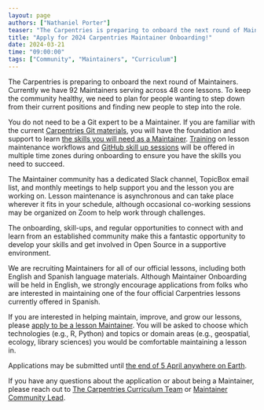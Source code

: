 ```yaml
---
layout: page
authors: ["Nathaniel Porter"]
teaser: "The Carpentries is preparing to onboard the next round of Maintainers. Applications due 5 April."
title: "Apply for 2024 Carpentries Maintainer Onboarding!"
date: 2024-03-21
time: "09:00:00"
tags: ["Community", "Maintainers", "Curriculum"]
---
```


The Carpentries is preparing to onboard the next round of Maintainers. 
Currently we have 92 Maintainers serving across 48 core lessons. 
To keep the community healthy, we need to plan for people wanting to step down from their current positions and finding new people to step into the role.

You do not need to be a Git expert to be a Maintainer. 
If you are familiar with the current [Carpentries Git materials](https://swcarpentry.github.io/git-novice/), 
you will have the foundation and support to learn [the skills you will need as a Maintainer](https://www.youtube.com/watch?v=uvWhSYBkZJ0). 
[Training](https://carpentries.github.io/maintainer-onboarding/) on lesson maintenance workflows 
and [GitHub skill up sessions](https://carpentries.github.io/github-skill-up-maintainers/) will be offered in multiple time zones during onboarding to ensure you have the skills you need to succeed. 

The Maintainer community has a dedicated Slack channel, TopicBox email list, and monthly meetings to help support you and the lesson you are working on. 
Lesson maintenance is asynchronous and can take place wherever it fits in your schedule, although occasional co-working sessions may be organized on Zoom to help work through challenges.

The onboarding, skill-ups, and regular opportunities to connect with and learn from an established community make this a fantastic opportunity to develop your skills 
and get involved in Open Source in a supportive environment.

We are recruiting Maintainers for all of our official lessons, including both English and Spanish language materials. 
Although Maintainer Onboarding will be held in English, we strongly encourage applications from folks who are interested in maintaining one of the four official Carpentries lessons currently offered in Spanish.

If you are interested in helping maintain, improve, and grow our lessons, please [apply to be a lesson Maintainer](https://forms.gle/WWA596sEYc6zMMJ9A). 
You will be asked to choose which technologies (e.g., R, Python) and topics or domain areas (e.g., geospatial, ecology, library sciences) you would be comfortable maintaining a lesson in.  

Applications may be submitted until [the end of 5 April anywhere on Earth](https://www.timeanddate.com/worldclock/fixedtime.html?msg=Deadline%3A+Maintainer+Onboarding+Call+for+Volunteers&iso=20240405T235959&p1=3926).

If you have any questions about the application or about being a Maintainer, please reach out to [The Carpentries Curriculum Team](curriculum@carpentries.org) or [Maintainer Community Lead](ndporter@vt.edu).


